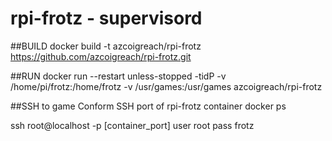 # rpi-frotz - supervisord

##BUILD
  docker build -t azcoigreach/rpi-frotz https://github.com/azcoigreach/rpi-frotz.git
  
##RUN 
  docker run --restart unless-stopped -tidP -v /home/pi/frotz:/home/frotz -v /usr/games:/usr/games azcoigreach/rpi-frotz
  
##SSH to game
  Conform SSH port of rpi-frotz container 
    docker ps
  
  ssh root@localhost -p [container_port]
  user root
  pass frotz
